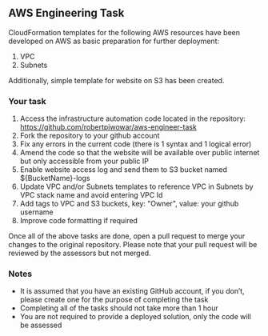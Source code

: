 ## AWS Engineering Task

CloudFormation templates for the following AWS resources have been developed on AWS as basic preparation for further deployment:
1. VPC
2. Subnets

Additionally, simple template for website on S3 has been created. 

### Your task

1. Access the infrastructure automation code located in the repository: https://github.com/robertpiwowar/aws-engineer-task
2. Fork the repository to your github account
3. Fix any errors in the current code (there is 1 syntax and 1 logical error)
4. Amend the code so that the website will be available over public internet but only accessible from your public IP
5. Enable website access log and send them to S3 bucket named ${BucketName}-logs
6. Update VPC and/or Subnets templates to reference VPC in Subnets by VPC stack name and avoid entering VPC Id
7. Add tags to VPC and S3 buckets, key: "Owner", value: your github username
8. Improve code formatting if required

Once all of the above tasks are done, open a pull request to merge your changes to the original repository. Please note that your pull request will be reviewed by the assessors but not merged.

### Notes

- It is assumed that you have an existing GitHub account, if you don’t, please create one for the purpose of completing the task
- Completing all of the tasks should not take more than 1 hour
- You are not required to provide a deployed solution, only the code will be assessed
